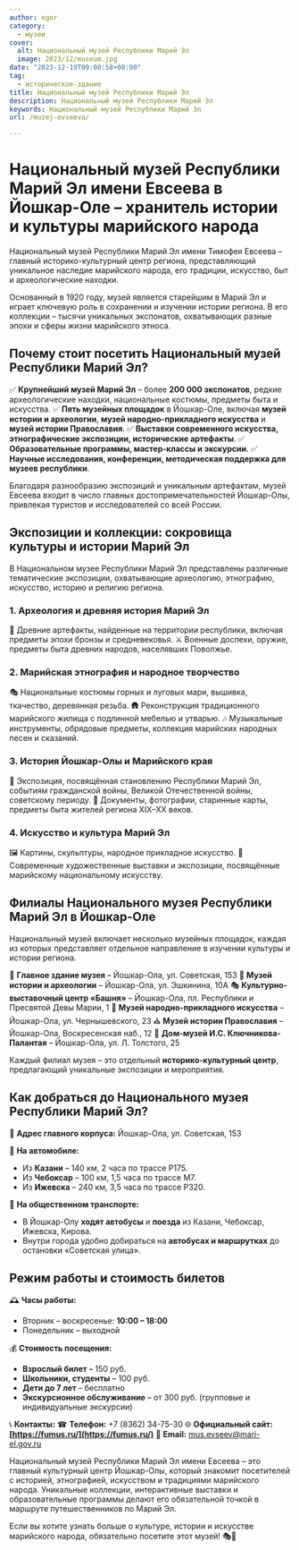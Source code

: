 ```yaml
---
author: egor
category:
  - музеи
cover:
  alt: Национальный музей Республики Марий Эл
  image: 2023/12/museum.jpg
date: "2023-12-19T09:00:58+00:00"
tag:
  - историческое-здание
title: Национальный музей Республики Марий Эл
description: Национальный музей Республики Марий Эл
keywords: Национальный музей Республики Марий Эл
url: /muzej-evseeva/

---
```

# **Национальный музей Республики Марий Эл имени Евсеева в Йошкар-Оле – хранитель истории и культуры марийского народа**

Национальный музей Республики Марий Эл имени Тимофея Евсеева – главный историко-культурный центр региона, представляющий уникальное наследие марийского народа, его традиции, искусство, быт и археологические находки.

Основанный в 1920 году, музей является старейшим в Марий Эл и играет ключевую роль в сохранении и изучении истории региона. В его коллекции – тысячи уникальных экспонатов, охватывающих разные эпохи и сферы жизни марийского этноса.

## **Почему стоит посетить Национальный музей Республики Марий Эл?**

✅ **Крупнейший музей Марий Эл** – более **200 000 экспонатов**, редкие археологические находки, национальные костюмы, предметы быта и искусства.
✅ **Пять музейных площадок** в Йошкар-Оле, включая **музей истории и археологии**, **музей народно-прикладного искусства** и **музей истории Православия**.
✅ **Выставки современного искусства, этнографические экспозиции, исторические артефакты**.
✅ **Образовательные программы, мастер-классы и экскурсии**.
✅ **Научные исследования, конференции, методическая поддержка для музеев республики**.

Благодаря разнообразию экспозиций и уникальным артефактам, музей Евсеева входит в число главных достопримечательностей Йошкар-Олы, привлекая туристов и исследователей со всей России.

## **Экспозиции и коллекции: сокровища культуры и истории Марий Эл**

В Национальном музее Республики Марий Эл представлены различные тематические экспозиции, охватывающие археологию, этнографию, искусство, историю и религию региона.

### **1\. Археология и древняя история Марий Эл**

🏺 Древние артефакты, найденные на территории республики, включая предметы эпохи бронзы и средневековья.
⚔ Военные доспехи, оружие, предметы быта древних народов, населявших Поволжье.

### **2\. Марийская этнография и народное творчество**

🎭 Национальные костюмы горных и луговых мари, вышивка, ткачество, деревянная резьба.
🛖 Реконструкция традиционного марийского жилища с подлинной мебелью и утварью.
🎶 Музыкальные инструменты, обрядовые предметы, коллекция марийских народных песен и сказаний.

### **3\. История Йошкар-Олы и Марийского края**

🏰 Экспозиция, посвящённая становлению Республики Марий Эл, событиям гражданской войны, Великой Отечественной войны, советскому периоду.
📰 Документы, фотографии, старинные карты, предметы быта жителей региона XIX–XX веков.

### **4\. Искусство и культура Марий Эл**

🖼 Картины, скульптуры, народное прикладное искусство.
🎨 Современные художественные выставки и экспозиции, посвящённые марийскому национальному искусству.

## **Филиалы Национального музея Республики Марий Эл в Йошкар-Оле**

Национальный музей включает несколько музейных площадок, каждая из которых представляет отдельное направление в изучении культуры и истории региона.

📍 **Главное здание музея** – Йошкар-Ола, ул. Советская, 153
🏺 **Музей истории и археологии** – Йошкар-Ола, ул. Эшкинина, 10А
🎭 **Культурно-выставочный центр «Башня»** – Йошкар-Ола, пл. Республики и Пресвятой Девы Марии, 1
🎨 **Музей народно-прикладного искусства** – Йошкар-Ола, ул. Чернышевского, 23
⛪ **Музей истории Православия** – Йошкар-Ола, Воскресенская наб., 12
🏡 **Дом-музей И.С. Ключникова-Палантая** – Йошкар-Ола, ул. Л. Толстого, 25

Каждый филиал музея – это отдельный **историко-культурный центр**, предлагающий уникальные экспозиции и мероприятия.

## **Как добраться до Национального музея Республики Марий Эл?**

📍 **Адрес главного корпуса:** Йошкар-Ола, ул. Советская, 153

🚗 **На автомобиле:**

- Из **Казани** – 140 км, 2 часа по трассе Р175.
- Из **Чебоксар** – 100 км, 1,5 часа по трассе М7.
- Из **Ижевска** – 240 км, 3,5 часа по трассе Р320.

🚌 **На общественном транспорте:**

- В Йошкар-Олу **ходят автобусы** и **поезда** из Казани, Чебоксар, Ижевска, Кирова.
- Внутри города удобно добираться на **автобусах и маршрутках** до остановки «Советская улица».

## **Режим работы и стоимость билетов**

🕰 **Часы работы:**

- Вторник – воскресенье: **10:00 – 18:00**
- Понедельник – выходной

💰 **Стоимость посещения:**

- **Взрослый билет** – 150 руб.
- **Школьники, студенты** – 100 руб.
- **Дети до 7 лет** – бесплатно
- **Экскурсионное обслуживание** – от 300 руб. (групповые и индивидуальные экскурсии)

📞 **Контакты:**
☎ **Телефон:** +7 (8362) 34-75-30
🌐 **Официальный сайт: [https://fumus.ru/](https://fumus.ru/)**
📧 **Email:** mus.evseev@mari-el.gov.ru

Национальный музей Республики Марий Эл имени Евсеева – это главный культурный центр Йошкар-Олы, который знакомит посетителей с историей, этнографией, искусством и традициями марийского народа. Уникальные коллекции, интерактивные выставки и образовательные программы делают его обязательной точкой в маршруте путешественников по Марий Эл.

Если вы хотите узнать больше о культуре, истории и искусстве марийского народа, обязательно посетите этот музей! 🎭🏺
